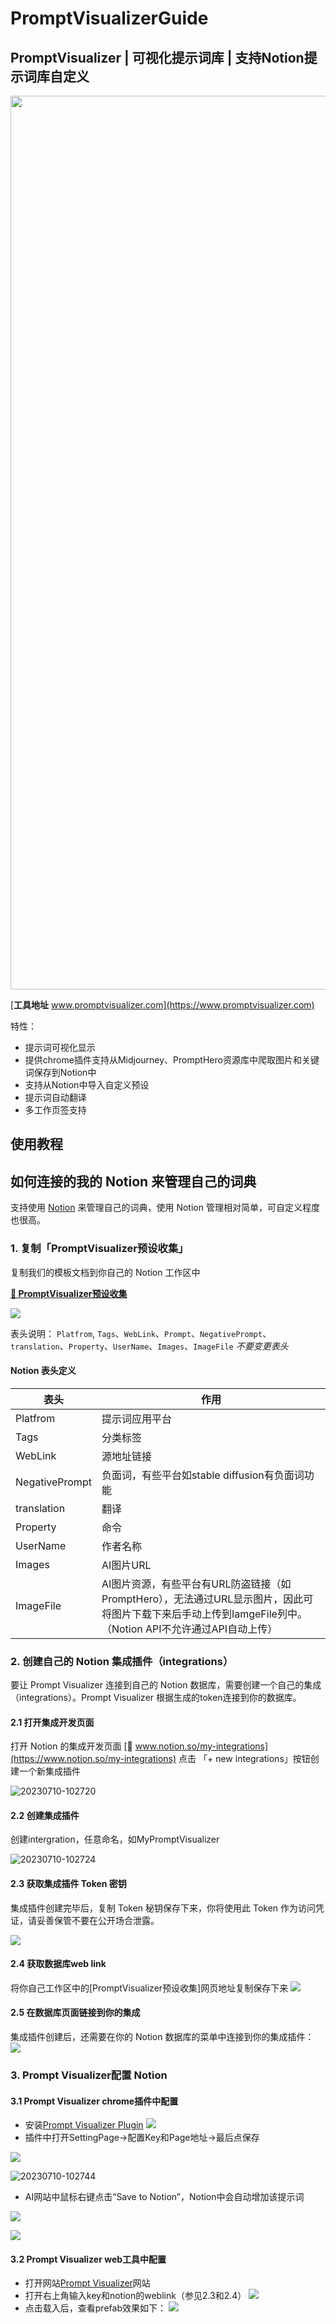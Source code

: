 # PromptVisualizerGuide

## PromptVisualizer | 可视化提示词库 | 支持Notion提示词库自定义 

<p align="center">
    <img width="1430" src="https://github.com/qiuzijian7/PromptVisualizerGuide/assets/7805317/71f7f0d1-ca5f-42ca-8490-ffb9534f2e7b">
</p>

[**工具地址** www.promptvisualizer.com](https://www.promptvisualizer.com)

特性：
-   提示词可视化显示
-   提供chrome插件支持从Midjourney、PromptHero资源库中爬取图片和关键词保存到Notion中
-   支持从Notion中导入自定义预设
-   提示词自动翻译
-   多工作页签支持

## 使用教程
<!-- 
<a href="https://www.bilibili.com/video/BV15N411P7D3/?spm_id_from=333.337.search-card.all.click&vd_source=1f6edbc8e03c44932da52d02c0c11c1c" target="_blank">
 <img width="300" src="https://user-images.githubusercontent.com/82231420/230757939-dde301f1-bf68-4455-83c6-f7dd2214c68b.png">
</a>

[📺 B 站视频教程](https://www.bilibili.com/video/BV15N411P7D3/?spm_id_from=333.337.search-card.all.click&vd_source=1f6edbc8e03c44932da52d02c0c11c1c) -->


## 如何连接的我的 Notion 来管理自己的词典

 支持使用 [Notion](https://www.notion.so/) 来管理自己的词典，使用 Notion 管理相对简单，可自定义程度也很高。

### 1. 复制「PromptVisualizer预设收集」

复制我们的模板文档到你自己的 Notion 工作区中

[**📕 PromptVisualizer预设收集**](![](https://working-uncle-0b5.notion.site/da1ab037fdc6427eaa17719a7af3e0bf?v=a418c640b3fe4f498f2f91e2a318e6e2))

![](https://github.com/qiuzijian7/PromptVisualizerGuide/assets/7805317/e94a96e6-bfdd-4b9d-a89a-d4e11579a916)


表头说明： `Platfrom`, `Tags`、`WebLink`、`Prompt`、`NegativePrompt`、`translation`、`Property`、`UserName`、`Images`、`ImageFile` *不要变更表头*

#### Notion 表头定义

| 表头       | 作用                                                    |
| -------    | ------------------------------------------------------- |
| Platfrom   | 提示词应用平台                            |
| Tags       | 分类标签                                        |
| WebLink | 源地址链接 |
| NegativePrompt     | 负面词，有些平台如stable diffusion有负面词功能      |
| translation   | 翻译                            |
| Property   | 命令                            |
| UserName   | 作者名称                            |
| Images   | AI图片URL                            |
| ImageFile   | AI图片资源，有些平台有URL防盗链接（如PromptHero），无法通过URL显示图片，因此可将图片下载下来后手动上传到IamgeFile列中。（Notion API不允许通过API自动上传）                            |

### 2. 创建自己的 Notion 集成插件（integrations）

要让 Prompt Visualizer 连接到自己的 Notion 数据库，需要创建一个自己的集成（integrations）。Prompt Visualizer 根据生成的token连接到你的数据库。

#### 2.1 打开集成开发页面

打开 Notion 的集成开发页面 [🔗 www.notion.so/my-integrations](https://www.notion.so/my-integrations)
点击 「+ new integrations」按钮创建一个新集成插件

![20230710-102720](https://github.com/qiuzijian7/PromptVisualizerGuide/assets/7805317/ce6d34a4-eec4-4a44-91af-6dc14da554f3)



#### 2.2 创建集成插件

创建intergration，任意命名，如MyPromptVisualizer

![20230710-102724](https://github.com/qiuzijian7/PromptVisualizerGuide/assets/7805317/b7a012e0-b2a5-4901-ab3d-1c3220e9939e)


#### 2.3 获取集成插件 Token 密钥

集成插件创建完毕后，复制 Token 秘钥保存下来，你将使用此 Token 作为访问凭证，请妥善保管不要在公开场合泄露。

![](https://github.com/qiuzijian7/PromptVisualizerGuide/assets/7805317/a39ebc6d-7c80-4362-bbf2-7927f2fd5638)
#### 2.4 获取数据库web link

将你自己工作区中的[PromptVisualizer预设收集]网页地址复制保存下来
![](https://github.com/qiuzijian7/PromptVisualizerGuide/assets/7805317/3f4c3bde-1dce-433b-818c-89067ea92d47)


#### 2.5 在数据库页面链接到你的集成

集成插件创建后，还需要在你的 Notion 数据库的菜单中连接到你的集成插件：
![](https://github.com/qiuzijian7/PromptVisualizerGuide/assets/7805317/90844f4c-e382-44b4-a873-d52dfd4d2de0)


### 3. Prompt Visualizer配置 Notion
#### 3.1 Prompt Visualizer chrome插件中配置
- 安装[Prompt Visualizer Plugin](https://chrome.google.com/webstore/detail/prompt-visualizer-plugin/nlpeblaenehdacbmfonebhfmendpdlma/related?hl=en)
![](https://github.com/qiuzijian7/PromptVisualizerGuide/assets/7805317/9466c4fd-aa11-4b0f-945a-fa6e07981bc9)
- 插件中打开SettingPage->配置Key和Page地址->最后点保存

![](https://github.com/qiuzijian7/PromptVisualizerGuide/assets/7805317/0355518c-d432-4520-8a7c-505eb0238c04)

![20230710-102744](https://github.com/qiuzijian7/PromptVisualizerGuide/assets/7805317/cdf0cdda-86c0-458e-98e6-042f11ffa7fc)

- AI网站中鼠标右键点击“Save to Notion”，Notion中会自动增加该提示词

![](https://github.com/qiuzijian7/PromptVisualizerGuide/assets/7805317/2c0cc6eb-b0e2-48c4-9678-89ba92862817)

![](https://github.com/qiuzijian7/PromptVisualizerGuide/assets/7805317/243f89d6-9b42-4f98-993d-4edde3e4b581)

#### 3.2 Prompt Visualizer web工具中配置
- 打开网站[Prompt Visualizer](https://www.promptvisualizer.com/)网站
- 打开右上角输入key和notion的weblink（参见2.3和2.4）
![](https://github.com/qiuzijian7/PromptVisualizerGuide/assets/7805317/cfb84917-7fa2-4b19-85e7-8c4ac79103e8)
- 点击载入后，查看prefab效果如下：
![](https://github.com/qiuzijian7/PromptVisualizerGuide/assets/7805317/6d419bf5-1d2d-4cf1-9d6a-e10c9c69465a)



